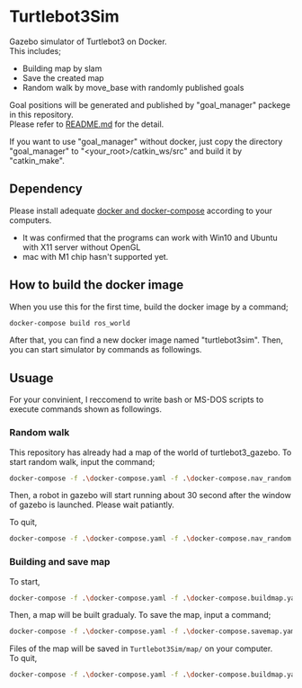 # Turtlebot3Sim
Gazebo simulator of Turtlebot3 on Docker.<br />
This includes;
- Building map by slam
- Save the created map
- Random walk by move_base with randomly published goals

Goal positions will be generated and published by "goal_manager" packege in this repository.<br/>
Please refer to [README.md](./goal_manager/README.md) for the detail.

If you want to use "goal_manager" without docker, just copy the directory "goal_manager" to "\<your_root\>/catkin_ws/src" and build it by "catkin_make".

## Dependency
Please install adequate [docker and docker-compose](https://www.docker.com/) according to your computers.

- It was confirmed that the programs can work with Win10 and Ubuntu with X11 server without OpenGL
- mac with M1 chip hasn't supported yet.

## How to build the docker image

When you use this for the first time, build the docker image by a command;

```bash
docker-compose build ros_world
```
After that, you can find a new docker image named "turtlebot3sim".
Then, you can start simulator by commands as followings.
 
## Usuage

For your convinient, I reccomend to write bash or MS-DOS scripts to execute commands shown as followings.

### Random walk

This repository has already had a map of the world of turtlebot3_gazebo.
To start random walk, input the command;
```bash
docker-compose -f .\docker-compose.yaml -f .\docker-compose.nav_random.yaml up -d
```
Then, a robot in gazebo will start running about 30 second after the window of gazebo is launched.
Please wait patiantly.

To quit,
```bash
docker-compose -f .\docker-compose.yaml -f .\docker-compose.nav_random.yaml down
```

### Building and save map

To start,
```bash
docker-compose -f .\docker-compose.yaml -f .\docker-compose.buildmap.yaml up -d
```

Then, a map will be built gradualy. To save the map, input a command;
```bash
docker-compose -f .\docker-compose.yaml -f .\docker-compose.savemap.yaml up -d
```

Files of the map will be saved in ```Turtlebot3Sim/map/``` on your computer. <br />
To quit,
```bash
docker-compose -f .\docker-compose.yaml -f .\docker-compose.buildmap.yaml -f .\docker-compose.savemap.yaml down
```

